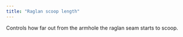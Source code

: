 ```yaml
---
title: "Raglan scoop length"
---
```


Controls how far out from the armhole the raglan seam starts to scoop.
